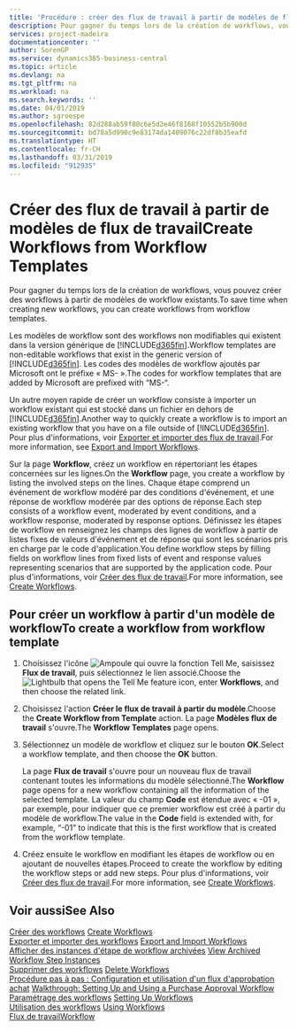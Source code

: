 ```yaml
---
title: 'Procédure : créer des flux de travail à partir de modèles de flux de travail | Microsoft Docs'
description: Pour gagner du temps lors de la création de workflows, vous pouvez créer des workflows à partir de modèles de workflow existants.
services: project-madeira
documentationcenter: ''
author: SorenGP
ms.service: dynamics365-business-central
ms.topic: article
ms.devlang: na
ms.tgt_pltfrm: na
ms.workload: na
ms.search.keywords: ''
ms.date: 04/01/2019
ms.author: sgroespe
ms.openlocfilehash: 82d288ab59f80c6e5d2e46f8168f10552b5b900d
ms.sourcegitcommit: bd78a5d990c9e83174da1409076c22df8b35eafd
ms.translationtype: HT
ms.contentlocale: fr-CH
ms.lasthandoff: 03/31/2019
ms.locfileid: "912935"
---
```

# <a name="create-workflows-from-workflow-templates"></a><span data-ttu-id="422df-103">Créer des flux de travail à partir de modèles de flux de travail</span><span class="sxs-lookup"><span data-stu-id="422df-103">Create Workflows from Workflow Templates</span></span>
<span data-ttu-id="422df-104">Pour gagner du temps lors de la création de workflows, vous pouvez créer des workflows à partir de modèles de workflow existants.</span><span class="sxs-lookup"><span data-stu-id="422df-104">To save time when creating new workflows, you can create workflows from workflow templates.</span></span>  

 <span data-ttu-id="422df-105">Les modèles de workflow sont des workflows non modifiables qui existent dans la version générique de [!INCLUDE[d365fin](includes/d365fin_md.md)].</span><span class="sxs-lookup"><span data-stu-id="422df-105">Workflow templates are non-editable workflows that exist in the generic version of [!INCLUDE[d365fin](includes/d365fin_md.md)].</span></span> <span data-ttu-id="422df-106">Les codes des modèles de workflow ajoutés par Microsoft ont le préfixe « MS- ».</span><span class="sxs-lookup"><span data-stu-id="422df-106">The codes for workflow templates that are added by Microsoft are prefixed with “MS-“.</span></span>  

 <span data-ttu-id="422df-107">Un autre moyen rapide de créer un workflow consiste à importer un workflow existant qui est stocké dans un fichier en dehors de [!INCLUDE[d365fin](includes/d365fin_md.md)].</span><span class="sxs-lookup"><span data-stu-id="422df-107">Another way to quickly create a workflow is to import an existing workflow that you have on a file outside of [!INCLUDE[d365fin](includes/d365fin_md.md)].</span></span> <span data-ttu-id="422df-108">Pour plus d'informations, voir [Exporter et importer des flux de travail](across-how-to-export-and-import-workflows.md).</span><span class="sxs-lookup"><span data-stu-id="422df-108">For more information, see [Export and Import Workflows](across-how-to-export-and-import-workflows.md).</span></span>  

<span data-ttu-id="422df-109">Sur la page **Workflow**, créez un workflow en répertoriant les étapes concernées sur les lignes.</span><span class="sxs-lookup"><span data-stu-id="422df-109">On the **Workflow** page, you create a workflow by listing the involved steps on the lines.</span></span> <span data-ttu-id="422df-110">Chaque étape comprend un événement de workflow modéré par des conditions d'événement, et une réponse de workflow modérée par des options de réponse.</span><span class="sxs-lookup"><span data-stu-id="422df-110">Each step consists of a workflow event, moderated by event conditions, and a workflow response, moderated by response options.</span></span> <span data-ttu-id="422df-111">Définissez les étapes de workflow en renseignez les champs des lignes de workflow à partir de listes fixes de valeurs d'événement et de réponse qui sont les scénarios pris en charge par le code d'application.</span><span class="sxs-lookup"><span data-stu-id="422df-111">You define workflow steps by filling fields on workflow lines from fixed lists of event and response values representing scenarios that are supported by the application code.</span></span> <span data-ttu-id="422df-112">Pour plus d'informations, voir [Créer des flux de travail](across-how-to-create-workflows.md).</span><span class="sxs-lookup"><span data-stu-id="422df-112">For more information, see [Create Workflows](across-how-to-create-workflows.md).</span></span>  

## <a name="to-create-a-workflow-from-workflow-template"></a><span data-ttu-id="422df-113">Pour créer un workflow à partir d'un modèle de workflow</span><span class="sxs-lookup"><span data-stu-id="422df-113">To create a workflow from workflow template</span></span>  
1.  <span data-ttu-id="422df-114">Choisissez l'icône ![Ampoule qui ouvre la fonction Tell Me](media/ui-search/search_small.png "Dites-moi ce que vous voulez faire"), saisissez **Flux de travail**, puis sélectionnez le lien associé.</span><span class="sxs-lookup"><span data-stu-id="422df-114">Choose the ![Lightbulb that opens the Tell Me feature](media/ui-search/search_small.png "Tell me what you want to do") icon, enter **Workflows**, and then choose the related link.</span></span>  
2.  <span data-ttu-id="422df-115">Choisissez l'action **Créer le flux de travail à partir du modèle**.</span><span class="sxs-lookup"><span data-stu-id="422df-115">Choose the **Create Workflow from Template** action.</span></span> <span data-ttu-id="422df-116">La page **Modèles flux de travail** s'ouvre.</span><span class="sxs-lookup"><span data-stu-id="422df-116">The **Workflow Templates** page opens.</span></span>  
3.  <span data-ttu-id="422df-117">Sélectionnez un modèle de workflow et cliquez sur le bouton **OK**.</span><span class="sxs-lookup"><span data-stu-id="422df-117">Select a workflow template, and then choose the **OK** button.</span></span>  

     <span data-ttu-id="422df-118">La page **Flux de travail** s'ouvre pour un nouveau flux de travail contenant toutes les informations du modèle sélectionné.</span><span class="sxs-lookup"><span data-stu-id="422df-118">The **Workflow** page opens for a new workflow containing all the information of the selected template.</span></span> <span data-ttu-id="422df-119">La valeur du champ **Code** est étendue avec « -01 », par exemple, pour indiquer que ce premier workflow est créé à partir du modèle de workflow.</span><span class="sxs-lookup"><span data-stu-id="422df-119">The value in the **Code** field is extended with, for example, “-01” to indicate that this is the first workflow that is created from the workflow template.</span></span>  
4.  <span data-ttu-id="422df-120">Créez ensuite le workflow en modifiant les étapes de workflow ou en ajoutant de nouvelles étapes.</span><span class="sxs-lookup"><span data-stu-id="422df-120">Proceed to create the workflow by editing the workflow steps or add new steps.</span></span> <span data-ttu-id="422df-121">Pour plus d'informations, voir [Créer des flux de travail](across-how-to-create-workflows.md).</span><span class="sxs-lookup"><span data-stu-id="422df-121">For more information, see [Create Workflows](across-how-to-create-workflows.md).</span></span>  

## <a name="see-also"></a><span data-ttu-id="422df-122">Voir aussi</span><span class="sxs-lookup"><span data-stu-id="422df-122">See Also</span></span>  
 <span data-ttu-id="422df-123">[Créer des workflows](across-how-to-create-workflows.md) </span><span class="sxs-lookup"><span data-stu-id="422df-123">[Create Workflows](across-how-to-create-workflows.md) </span></span>  
 <span data-ttu-id="422df-124">[Exporter et importer des workflows](across-how-to-export-and-import-workflows.md) </span><span class="sxs-lookup"><span data-stu-id="422df-124">[Export and Import Workflows](across-how-to-export-and-import-workflows.md) </span></span>  
 <span data-ttu-id="422df-125">[Afficher des instances d'étape de workflow archivées](across-how-to-view-archived-workflow-step-instances.md) </span><span class="sxs-lookup"><span data-stu-id="422df-125">[View Archived Workflow Step Instances](across-how-to-view-archived-workflow-step-instances.md) </span></span>  
 <span data-ttu-id="422df-126">[Supprimer des workflows](across-how-to-delete-workflows.md) </span><span class="sxs-lookup"><span data-stu-id="422df-126">[Delete Workflows](across-how-to-delete-workflows.md) </span></span>  
 <span data-ttu-id="422df-127">[Procédure pas à pas : Configuration et utilisation d'un flux d'approbation achat](walkthrough-setting-up-and-using-a-purchase-approval-workflow.md) </span><span class="sxs-lookup"><span data-stu-id="422df-127">[Walkthrough: Setting Up and Using a Purchase Approval Workflow](walkthrough-setting-up-and-using-a-purchase-approval-workflow.md) </span></span>  
 <span data-ttu-id="422df-128">[Paramétrage des workflows](across-set-up-workflows.md) </span><span class="sxs-lookup"><span data-stu-id="422df-128">[Setting Up Workflows](across-set-up-workflows.md) </span></span>  
 <span data-ttu-id="422df-129">[Utilisation des workflows](across-use-workflows.md) </span><span class="sxs-lookup"><span data-stu-id="422df-129">[Using Workflows](across-use-workflows.md) </span></span>  
 [<span data-ttu-id="422df-130">Flux de travail</span><span class="sxs-lookup"><span data-stu-id="422df-130">Workflow</span></span>](across-workflow.md)   
